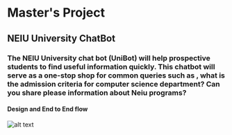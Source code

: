 # Master's Project

## NEIU University ChatBot

### The NEIU University chat bot (UniBot) will help prospective students to find useful information quickly. This chatbot will serve as a one-stop shop for common queries such as , what is the admission criteria for computer science department? Can you share please information about Neiu programs?

#### Design and End to End flow

![alt text](https://neiu-chat-bot.s3.amazonaws.com/Chat+Bot+Design_Final.jpeg)
